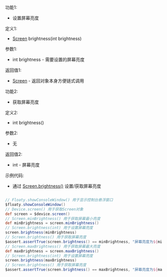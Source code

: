 功能1:

+ 设置屏幕亮度

定义1:

+ [Screen](/API/Device/Screen/README.md) brightness(int brightness)

参数1:

+ int brightness - 需要设置的屏幕亮度

返回值1:

+ [Screen](/API/Device/Screen/README.md) - 返回对象本身方便链式调用

功能2:

+ 获取屏幕亮度

定义2:

+ int brightness()

参数2:

+ 无

返回值2:

+ int - 屏幕亮度

示例代码:

+ 通过 [Screen.brightness()](/API/Device/Screen/README.md?id=brightness) 设置/获取屏幕亮度

```groovy

// Floaty.showConsoleWindow() 用于显示控制台悬浮窗口
$floaty.showConsoleWindow()
// Device.screen() 用于获取Screen对象
def screen = $device.screen()
// Screen.minBrightness() 用于获取屏幕最小亮度
def minBrightness = screen.minBrightness()
// Screen.brightness(int) 用于设置屏幕亮度
screen.brightness(minBrightness)
// Screen.brightness() 用于获取屏幕亮度
$assert.assertTrue(screen.brightness() == minBrightness, "屏幕亮度为${minBrightness}")
// Screen.maxBrightness() 用于获取屏幕最大亮度
def maxBrightness = screen.maxBrightness()
// Screen.brightness(int) 用于设置屏幕亮度
screen.brightness(maxBrightness)
// Screen.brightness() 用于获取屏幕亮度
$assert.assertTrue(screen.brightness() == maxBrightness, "屏幕亮度为${maxBrightness}")
```